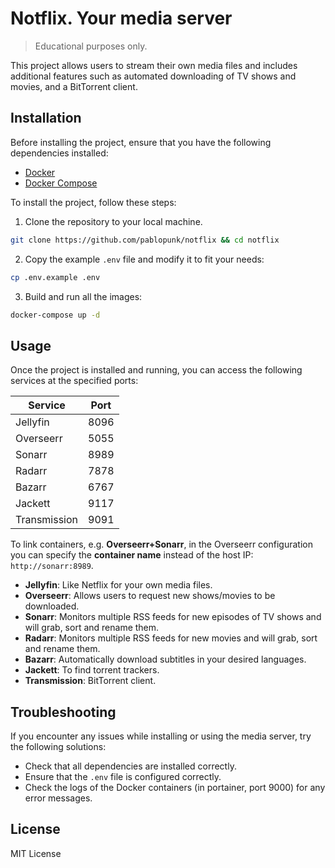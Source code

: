 # Notflix. Your media server

> Educational purposes only.

This project allows users to stream their own media files and includes
  additional features such as automated downloading of TV shows
  and movies, and a BitTorrent client.

## Installation

Before installing the project, ensure that you have the following dependencies installed:

- [Docker](https://www.docker.com/)
- [Docker Compose](https://docs.docker.com/compose/)

To install the project, follow these steps:

1. Clone the repository to your local machine.

``` bash
git clone https://github.com/pablopunk/notflix && cd notflix
```

2. Copy the example `.env` file and modify it to fit your needs:

``` bash
cp .env.example .env
```

3. Build and run all the images:

``` bash
docker-compose up -d
```


## Usage

Once the project is installed and running, you can access the following services at the specified ports:

| Service          | Port   |
|------------------|--------|
| Jellyfin         | 8096   |
| Overseerr        | 5055   |
| Sonarr           | 8989   |
| Radarr           | 7878   |
| Bazarr           | 6767   |
| Jackett          | 9117   |
| Transmission     | 9091   |

To link containers, e.g. **Overseerr+Sonarr**, in the Overseerr configuration you can
specify the **container name** instead of the host IP: `http://sonarr:8989`.

- **Jellyfin**: Like Netflix for your own media files.
- **Overseerr**: Allows users to request new shows/movies to be
    downloaded.
- **Sonarr**: Monitors multiple RSS feeds for new episodes of TV shows
    and will grab, sort and rename them.
- **Radarr**: Monitors multiple RSS feeds for new movies and will
    grab, sort and rename them.
- **Bazarr**: Automatically download subtitles in your desired languages.
- **Jackett**: To find torrent trackers.
- **Transmission**: BitTorrent client.

<!-- ![diagram](./diagram.png) -->

## Troubleshooting

If you encounter any issues while installing or using the media server, try the following solutions:

- Check that all dependencies are installed correctly.
- Ensure that the `.env` file is configured correctly.
- Check the logs of the Docker containers (in portainer, port 9000) for any error messages.

## License

MIT License


